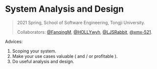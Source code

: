 # System Analysis and Design

> 2021 Spring, School of Software Engineering, Tongji University.
> 
> Collaborators: [@FanqingM](https://github.com/FanqingM), [@HOLLYwyh](https://github.com/HOLLYwyh), [@LJSRabbit](https://github.com/LJSRabbit), [@xmx-521](https://github.com/xmx-521).

Advices:

1. Scoping your system.
2. Make your use cases valuable ( and / or profitable ).
3. Do useful analysis and design.



